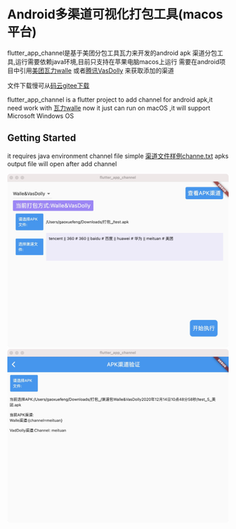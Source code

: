 # Android多渠道可视化打包工具(macos平台)

 flutter_app_channel是基于美团分包工具瓦力来开发的android apk 渠道分包工具,运行需要依赖java环境,目前只支持在苹果电脑macos上运行
 需要在android项目中引用[美团瓦力walle](https://github.com/Meituan-Dianping/walle) 或者[腾讯VasDolly](https://github.com/Tencent/VasDolly/blob/master/command/README.md) 来获取添加的渠道
 
 文件下载慢可从[码云gitee下载](https://gitee.com/ggggaaa/flutter_app_channel/releases)
 
 flutter_app_channel is a flutter project to add channel for android apk,it need work with  [瓦力walle](https://github.com/Meituan-Dianping/walle) 
 now it just can run on macOS ,it will support Microsoft Windows OS  

## Getting Started


it requires java environment
channel file simple [渠道文件样例channe.txt](./channel/channel.txt)
apks output file will open after add channel

![Image text](./images/image1.jpeg)
![Image text](./images/image2.jpeg)

